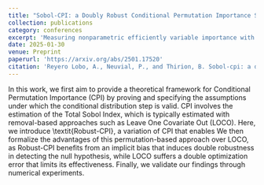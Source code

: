 ```yaml
---
title: "Sobol-CPI: a Doubly Robust Conditional Permutation Importance Statistic"
collection: publications
category: conferences
excerpt: 'Measuring nonparametric efficiently variable importance with valid conditional independence testing using conditional permutation importance.'
date: 2025-01-30
venue: Preprint
paperurl: 'https://arxiv.org/abs/2501.17520'
citation: 'Reyero Lobo, A., Neuvial, P., and Thirion, B. Sobol-cpi: a doubly robust conditional permutation importance statistic. 2025'
---
```


In this work, we first aim to provide a theoretical framework for Conditional Permutation Importance (CPI) by proving and specifying the assumptions under which the conditional distribution step is valid. CPI involves the estimation of the Total Sobol Index, which is typically estimated with removal-based approaches such as Leave One Covariate Out (LOCO). Here, we introduce \textit{Robust-CPI}, a variation of CPI that enables  We then formalize the advantages of this permutation-based approach over LOCO, as Robust-CPI benefits from an implicit bias that induces double robustness in detecting the null hypothesis, while LOCO suffers a double optimization error that limits its effectiveness. Finally, we validate our findings through numerical experiments.
